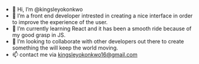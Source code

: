 - 👋 Hi, I’m @kingsleyokonkwo
- 👀 I’m a front end developer intrested in creating a nice interface in order to improve the experience of the user.
- 🌱 I’m currently learning React and it has been a smooth ride because of my good grasp in JS.
- 💞️ I’m looking to collaborate with other developers out there to create something the will keep the world moving.
- 📫 contact me via kingsleyokonkwo16@gmail.com

<!---
kingsleyokonkwo/kingsleyokonkwo is a ✨ special ✨ repository because its `README.md` (this file) appears on your GitHub profile.
You can click the Preview link to take a look at your changes.
--->
